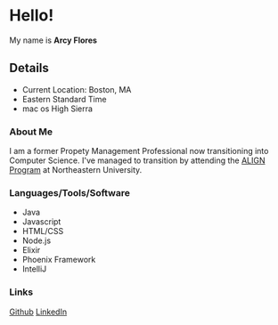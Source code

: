 # Hello! 
My name is **Arcy Flores**
## Details
* Current Location: Boston, MA
* Eastern Standard Time
* mac os High Sierra
### About Me
I am a former Propety Management Professional now transitioning into Computer Science. I've managed 
to transition by attending the [ALIGN Program](https://align.ccis.northeastern.edu/) at Northeastern University.
### Languages/Tools/Software
* Java
* Javascript
* HTML/CSS
* Node.js
* Elixir
* Phoenix Framework
* IntelliJ
### Links
[Github](https://github.com/ArcyFlores)
[LinkedIn](www.linkedin.com/in/arcy-flores)
